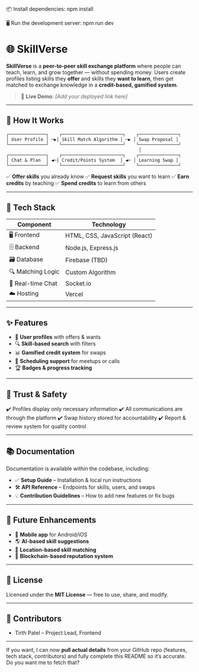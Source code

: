 📦 Install dependencies:
npm install

🖥️ Run the development server:
npm run dev


# 🌐 **SkillVerse**

**SkillVerse** is a **peer-to-peer skill exchange platform** where people can teach, learn, and grow together — without spending money.
Users create profiles listing skills they **offer** and skills they **want to learn**, then get matched to exchange knowledge in a **credit-based, gamified system**.

> 🔗 **Live Demo**: *\[Add your deployed link here]*

---

## 🧠 **How It Works**

```text
┌──────────────┐    ┌───────────────────────┐    ┌───────────────┐
│ User Profile │ ─▶│ Skill Match Algorithm │ ─▶ │ Swap Proposal │
└──────────────┘    └───────────────────────┘    └───────────────┘
                                                  │
┌──────────────┐    ┌───────────────────────┐    ┌───────────────┐
│ Chat & Plan  │ ◀─│ Credit/Points System  │ ◀─ │ Learning Swap │
└──────────────┘    └───────────────────────┘    └───────────────┘
```

✅ **Offer skills** you already know
✅ **Request skills** you want to learn
✅ **Earn credits** by teaching
✅ **Spend credits** to learn from others

---

## 🔧 **Tech Stack**

| **Component**     | **Technology**                |
| ----------------- | ----------------------------- |
| 🖥️ Frontend      | HTML, CSS, JavaScript (React) |
| 🗄️ Backend       | Node.js, Express.js           |
| 🗃️ Database      | Firebase (TBD)                 |
| 🔍 Matching Logic | Custom Algorithm              |
| 💬 Real-time Chat | Socket.io                     |
| ☁️ Hosting        | Vercel                        |

---

## ✨ **Features**

* 👥 **User profiles** with offers & wants
* 🔍 **Skill-based search** with filters
* 📊 **Gamified credit system** for swaps
* 📅 **Scheduling support** for meetups or calls
* 🏆 **Badges & progress tracking**

---

## 🔐 **Trust & Safety**

✔️ Profiles display only necessary information
✔️ All communications are through the platform
✔️ Swap history stored for accountability
✔️ Report & review system for quality control

---

## 📚 **Documentation**

Documentation is available within the codebase, including:

* ✅ **Setup Guide** – Installation & local run instructions
* 🛠️ **API Reference** – Endpoints for skills, users, and swaps
* 💡 **Contribution Guidelines** – How to add new features or fix bugs

---

## 🚀 **Future Enhancements**

* 📱 **Mobile app** for Android/iOS
* 🌎 **AI-based skill suggestions**
* 📌 **Location-based skill matching**
* 🔗 **Blockchain-based reputation system**

---

## 📄 **License**

Licensed under the **MIT License** — free to use, share, and modify.

---

## 🙋 **Contributors**

* Tirth Patel – Project Lead, Frontend


---

If you want, I can now **pull actual details** from your GitHub repo (features, tech stack, contributors) and fully complete this README so it’s accurate.
Do you want me to fetch that?


